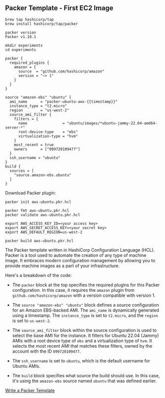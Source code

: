 ## Packer Template - First EC2 Image

```
brew tap hashicorp/tap
brew install hashicorp/tap/packer
```

```
packer version        
Packer v1.10.1
```

```
mkdir experiments
cd experiments
```

```hcl
packer {
  required_plugins {
    amazon = {
      source  = "github.com/hashicorp/amazon"
      version = "~> 1"
    }
  }
}

source "amazon-ebs" "ubuntu" {
  ami_name      = "packer-ubuntu-aws-{{timestamp}}"
  instance_type = "t2.micro"
  region        = "us-west-2"
  source_ami_filter {
    filters = {
      name                = "ubuntu/images/*ubuntu-jammy-22.04-amd64-server-*"
      root-device-type    = "ebs"
      virtualization-type = "hvm"
    }
    most_recent = true
    owners      = ["099720109477"]
  }
  ssh_username = "ubuntu"
}
build {
  sources = [
    "source.amazon-ebs.ubuntu"
  ]
}
```

Download Packer plugin:

```
packer init aws-ubuntu.pkr.hcl
```


```
packer fmt aws-ubuntu.pkr.hcl 
packer validate aws-ubuntu.pkr.hcl
```

```
export AWS_ACCESS_KEY_ID=<your access key>
export AWS_SECRET_ACCESS_KEY=<your secret key>
export AWS_DEFAULT_REGION=us-west-2
```

```
packer build aws-ubuntu.pkr.hcl
```

The Packer template written in HashiCorp Configuration Language (HCL). Packer is a tool used to automate the creation of any type of machine image. It embraces modern configuration management by allowing you to provide machine images as a part of your infrastructure.

Here's a breakdown of the code:

- The `packer` block at the top specifies the required plugins for this Packer configuration. In this case, it requires the `amazon` plugin from `github.com/hashicorp/amazon` with a version compatible with version 1.

- The `source "amazon-ebs" "ubuntu"` block defines a source configuration for an Amazon EBS-backed AMI. The `ami_name` is dynamically generated using a timestamp. The `instance_type` is set to `t2.micro`, and the `region` is set to `us-west-2`.

- The `source_ami_filter` block within the source configuration is used to select the base AMI for the instance. It filters for Ubuntu 22.04 (Jammy) AMIs with a root device type of `ebs` and a virtualization type of `hvm`. It selects the most recent AMI that matches these filters, owned by the account with the ID `099720109477`.

- The `ssh_username` is set to `ubuntu`, which is the default username for Ubuntu AMIs.

- The `build` block specifies what source the build should use. In this case, it's using the `amazon-ebs` source named `ubuntu` that was defined earlier.

[Write a Packer Template](https://github.com/btkrausen/hashicorp/blob/master/packer/Lab%2001%20-%20Writing%20Packer%20Template.md)
